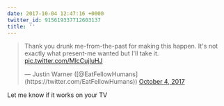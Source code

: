 ```yaml
---
date: 2017-10-04 12:47:16 +0000
twitter_id: 915619337712603137
title: ''
---
```


<blockquote class="twitter-tweet"><p lang="en" dir="ltr">Thank you drunk me-from-the-past for making this happen.  It&#39;s not exactly what present-me wanted but I&#39;ll take it. <a href="https://t.co/MlcCujIuHJ">pic.twitter.com/MlcCujIuHJ</a></p>&mdash; Justin Warner ([@EatFellowHumans](https://twitter.com/EatFellowHumans)) <a href="https://twitter.com/EatFellowHumans/status/915616791669469184?ref_src=twsrc%5Etfw">October 4, 2017</a></blockquote>
<script async src="https://platform.twitter.com/widgets.js" charset="utf-8"></script>

Let me know if it works on your TV
